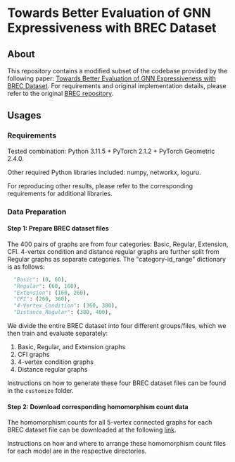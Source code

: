 # Towards Better Evaluation of GNN Expressiveness with BREC Dataset

## About

This repository contains a modified subset of the codebase provided by the following paper: [Towards Better Evaluation of GNN Expressiveness with BREC Dataset](https://arxiv.org/abs/2304.07702). For requirements and original implementation details, please refer to the original [BREC repository](https://github.com/GraphPKU/BREC).

## Usages

### Requirements

Tested combination: Python 3.11.5 + PyTorch 2.1.2 + PyTorch Geometric 2.4.0.

Other required Python libraries included: numpy, networkx, loguru.

For reproducing other results, please refer to the corresponding requirements for additional libraries.

### <span id="preparation">Data Preparation</span>

#### Step 1: Prepare BREC dataset files

The 400 pairs of graphs are from four categories: Basic, Regular, Extension, CFI. 4-vertex condition and distance regular graphs are further split from Regular graphs as separate categories. The "category-id_range" dictionary is as follows:

```python
  "Basic": (0, 60),
  "Regular": (60, 160),
  "Extension": (160, 260),
  "CFI": (260, 360),
  "4-Vertex_Condition": (360, 380),
  "Distance_Regular": (380, 400),
```

We divide the entire BREC dataset into four different groups/files, which we then train and evaluate separately:
1. Basic, Regular, and Extension graphs
2. CFI graphs
3. 4-vertex condition graphs
4. Distance regular graphs

Instructions on how to generate these four BREC dataset files can be found in the `customize` folder.

#### Step 2: Download corresponding homomorphism count data

The homomorphism counts for all 5-vertex connected graphs for each BREC dataset file can be downloaded at the following [link](https://www.dropbox.com/scl/fi/zpnaa89ip8qqlwro5yhc4/brec_counts.zip?rlkey=fcpixcdht0ks4gdiiwlhw7smk&dl=0).

Instructions on how and where to arrange these homomorphism count files for each model are in the respective directories.